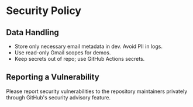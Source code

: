 # Security Policy

## Data Handling
- Store only necessary email metadata in dev. Avoid PII in logs.
- Use read-only Gmail scopes for demos.
- Keep secrets out of repo; use GitHub Actions secrets.

## Reporting a Vulnerability
Please report security vulnerabilities to the repository maintainers privately through GitHub's security advisory feature.
